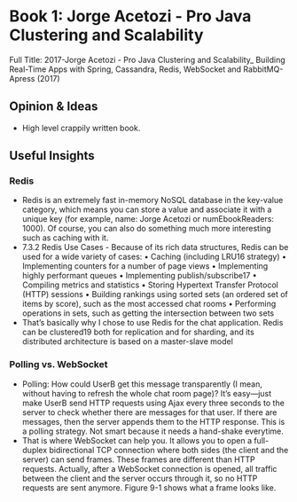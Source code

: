 # Book 1: Jorge Acetozi - Pro Java Clustering and Scalability

Full Title: 2017-Jorge Acetozi - Pro Java Clustering and Scalability_ Building Real-Time Apps with Spring, Cassandra, Redis, WebSocket and RabbitMQ-Apress (2017)

## Opinion & Ideas 
- High level crappily written book. 

## Useful Insights
### Redis
- Redis is an extremely fast in-memory NoSQL database in the key-value category, which means you can store a value and associate it with a unique key (for example, name: Jorge Acetozi or numEbookReaders: 1000). Of course, you can also do something much more interesting such as caching with it.
- 7.3.2 Redis Use Cases - Because of its rich data structures, Redis can be used for a wide variety of cases:
    • Caching (including LRU16 strategy)
    • Implementing counters for a number of page views
    • Implementing highly performant queues
    • Implementing publish/subscribe17
    • Compiling metrics and statistics
    • Storing Hypertext Transfer Protocol (HTTP) sessions
    • Building rankings using sorted sets (an ordered set of items by score), such as the most accessed chat rooms
    • Performing operations in sets, such as getting the intersection between two sets
- That’s basically why I chose to use Redis for the chat application.
Redis can be clustered19 both for replication and for sharding, and its distributed architecture is based on a master-slave model

### Polling vs. WebSocket

- Polling: How could UserB get this message transparently (I mean, without having to refresh the whole chat room page)? It’s easy—just make UserB send HTTP requests using Ajax every three seconds to the server to check whether there are messages for that user. If there are messages, then the server appends them to the HTTP response. This is a polling strategy. Not smart because it needs a hand-shake everytime.
- That is where WebSocket can help you. It allows you to open a full-duplex bidirectional TCP connection where both sides (the client and the server) can send frames. These frames are different than HTTP requests. Actually, after a WebSocket connection is opened, all traffic between the client and the server occurs through it, so no HTTP requests are sent anymore. Figure 9-1 shows what a frame looks like.
